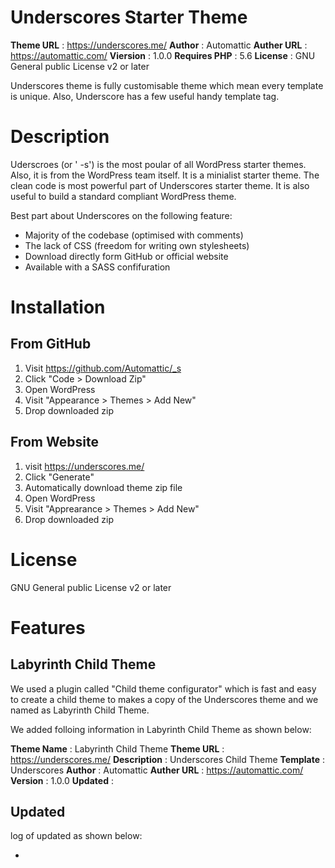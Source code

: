 
# Underscores Starter Theme

**Theme URL** : https://underscores.me/
**Author** : Automattic
**Auther URL** : https://automattic.com/
**Viersion** : 1.0.0
**Requires PHP** : 5.6
**License** : GNU General public License v2 or later

Underscores theme is fully customisable theme which mean every template is unique. Also, Underscore has a few useful handy template tag. 

# Description

Uderscroes (or ' -s') is the most poular of all WordPress starter themes. Also, it is from the WordPress team itself. It is a minialist starter theme. The clean code is most powerful part of Underscores starter theme. It is also useful to build a standard compliant WordPress theme.

Best part about Underscores on the following feature:

- Majority of the codebase (optimised with comments)
- The lack of CSS (freedom for writing own stylesheets)
- Download directly form GitHub or official website
- Available with a SASS confifuration

# Installation

## From GitHub 

1. Visit https://github.com/Automattic/_s
2. Click "Code > Download Zip"
3. Open WordPress
4. Visit "Appearance > Themes > Add New"
5. Drop downloaded zip

## From Website

1. visit https://underscores.me/
2. Click "Generate"
3. Automatically download theme zip file
4. Open WordPress
5. Visit "Apprearance > Themes > Add New"
6. Drop downloaded zip


# License

GNU General public License v2 or later

# Features

## Labyrinth Child Theme

We used a plugin called "Child theme configurator" which is fast and easy to create a child theme to makes a copy of the Underscores theme and we named as Labyrinth Child Theme.

We added folloing information in Labyrinth Child Theme as shown below:

**Theme Name** : Labyrinth Child Theme
**Theme URL** : https://underscores.me/
**Description** : Underscores Child Theme
**Template** : Underscores
**Author** : Automattic
**Auther URL** : https://automattic.com/
**Version** : 1.0.0
**Updated** : 

## Updated

log of updated as shown below:

- 

